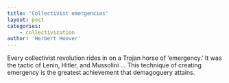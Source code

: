 ```yaml
---
title: 'Collectivist emergencies'
layout: post
categories:
    - collectivization
author: 'Herbert Hoover'
---
```


Every collectivist revolution rides in on a Trojan horse of ‘emergency.’ It was the tactic of Lenin, Hitler, and Mussolini … This technique of creating emergency is the greatest achievement that demagoguery attains.